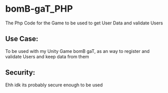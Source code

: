 # bomB-gaT_PHP
The Php Code for the Game to be used to get User Data and validate Users

## Use Case:
To be used with my Unity Game bomB gaT, as an way to register and validate Users and keep data from them

## Security:
Ehh idk its probably secure enough to be used
